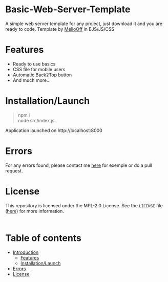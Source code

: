 # Basic-Web-Server-Template

A simple web server template for any project, just download it and you are ready to code. Template by [MélioOff](https://github.com/meliooff) in EJS/JS/CSS

# Features
* Ready to use basics
* CSS file for mobile users
* Automatic Back2Top button
* And much more...

# Installation/Launch

> npm i  
> node src/index.js  

Application launched on http://localhost:8000

# Errors

For any errors found, please contact me [here](https://discord.gg/G6WQsMQShZ) for exemple or do a pull request. 

# License
This repository is licensed under the MPL-2.0 License. See the `LICENSE` file ([here](https://github.com/meliooff/Basic-Web-Server-Template/blob/master/LICENSE)) for more information.  
ᅠᅠ


# Table of contents
* [Introduction](#Basic-Web-Server-Template)
  * [Features](#Features)
  * [Installation/Launch](#Installation/Launch)
* [Errors](#Errors)
* [License](#License)